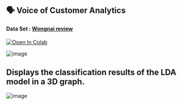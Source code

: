 ## :speaking_head: Voice of Customer Analytics
#### Data Set : [Wongnai review](https://github.com/wongnai/wongnai-corpus?fbclid=IwAR1cx9SN3JIdtSN3TT89pUFyyZEw8DGSQ8ryUx9VhKjXtNvFlj9goiEodGg)

[![Open In Colab](https://colab.research.google.com/assets/colab-badge.svg)](https://colab.research.google.com/drive/1soEu5T90lNPXTp8rstt0u7NyI0J2IWkX?usp=sharing)

![image](https://github.com/puwadonsri/MADT-8101-Customer-Analytics/assets/114323892/e0d9cdf9-f38f-4a7a-b7af-dcacff38b8ea)

## Displays the classification results of the LDA model in a 3D graph.

![image](https://github.com/puwadonsri/MADT-8101-Customer-Analytics/assets/114323892/836f5119-aeb6-47f1-bede-a17394d9178d)
